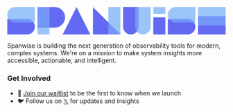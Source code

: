 [![Spanwise](https://github.com/spanwise/.github/blob/main/assets/spanwise-logo.png)](https://spanwise.io)

Spanwise is building the next generation of observability tools for modern, complex systems. We're on a mission to make system insights more accessible, actionable, and intelligent.

### Get Involved

- 📝 [Join our waitlist](https://spanwise.io) to be the first to know when we launch
- 🐦 Follow us on [𝕏](https://x.com/spanwiseio) for updates and insights
